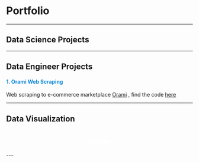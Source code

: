 # Portfolio
---
## Data Science Projects
---
## Data Engineer Projects
#### <span style="color:#0F88D8"> 1. Orami Web Scraping </span>
Web scraping to e-commerce marketplace [Orami](https://www.orami.co.id/) , find the code [here](https://anggoletomi.github.io/orami_web_scraping/orami_web_scraping.html)

---
## Data Visualization
<h1 align="center"><span style="color:#FFFFFF;font-weight:700;font-size:15px">
    Tableau
</span></h1>
---

